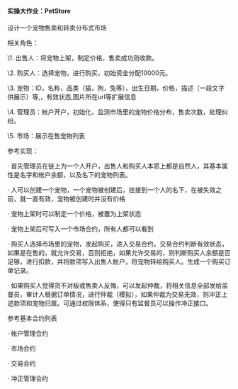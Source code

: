 #### **实操大作业：PetStore**

 

设计一个宠物售卖和转卖分布式市场

相关角色：

\1. 出售人：将宠物上架，制定价格，售卖成功则收款。

\2. 购买人：选择宠物，进行购买，初始资金分配10000元。

\3. 宠物：ID，名称，品类（猫，狗，兔等），出生日期，价格，描述（一段文字供展示）等,，有效状态,图片所在url等扩展信息

\4. 管理员：帐户开户，初始化，监测市场里的宠物价格分布，售卖次数，处理纠纷。

\5. 市场：展示在售宠物列表

 

参考实现：

·     首先管理员在链上为一个人开户，出售人和购买人本质上都是自然人，其基本属性是名字和帐户余额，以及名下的宠物列表。 

·     人可以创建一个宠物，一个宠物被创建后，挂接到一个人的名下，在被失效之前，就一直有效，宠物被创建时并没有价格

·     宠物上架时可以制定一个价格，被置为上架状态

·     宠物上架后可写入一个市场合约，所有人都可以看到

·     购买人选择市场里的宠物，发起购买，进入交易合约，交易合约判断有效状态，如果是在售的，就允许交易，否则拒绝，如果允许交易的，则判断购买人余额是否足够，进行扣款，并将款项写入出售人帐户，将宠物转给购买人。生成一个购买订单记录。

·     如果购买人觉得货不对板或售卖人反悔，可以发起仲裁，将相关信息全部发给监督员，审计人根据订单情况，进行仲裁（模拟），如果仲裁为交易无效，则冲正上述款项和宠物归属。可通过权限体系，使得只有监督员可以操作冲正接口。

   

参考基本合约列表 

· 帐户管理合约

· 市场合约

· 交易合约

· 冲正管理合约

 